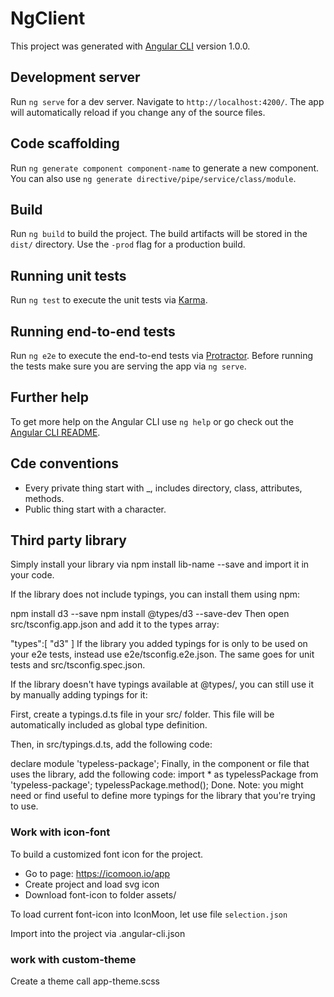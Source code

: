 # NgClient

This project was generated with [Angular CLI](https://github.com/angular/angular-cli) version 1.0.0.

## Development server

Run `ng serve` for a dev server. Navigate to `http://localhost:4200/`. The app will automatically reload if you change any of the source files.

## Code scaffolding

Run `ng generate component component-name` to generate a new component. You can also use `ng generate directive/pipe/service/class/module`.

## Build

Run `ng build` to build the project. The build artifacts will be stored in the `dist/` directory. Use the `-prod` flag for a production build.

## Running unit tests

Run `ng test` to execute the unit tests via [Karma](https://karma-runner.github.io).

## Running end-to-end tests

Run `ng e2e` to execute the end-to-end tests via [Protractor](http://www.protractortest.org/).
Before running the tests make sure you are serving the app via `ng serve`.

## Further help

To get more help on the Angular CLI use `ng help` or go check out the [Angular CLI README](https://github.com/angular/angular-cli/blob/master/README.md).

## Cde conventions
- Every private thing start with _, includes directory, class, attributes, methods.
- Public thing start with a character.

## Third party library
Simply install your library via npm install lib-name --save and import it in your code.

If the library does not include typings, you can install them using npm:

npm install d3 --save
npm install @types/d3 --save-dev
Then open src/tsconfig.app.json and add it to the types array:

"types":[
  "d3"
]
If the library you added typings for is only to be used on your e2e tests, instead use e2e/tsconfig.e2e.json. The same goes for unit tests and src/tsconfig.spec.json.

If the library doesn't have typings available at @types/, you can still use it by manually adding typings for it:

First, create a typings.d.ts file in your src/ folder. This file will be automatically included as global type definition.

Then, in src/typings.d.ts, add the following code:

declare module 'typeless-package';
Finally, in the component or file that uses the library, add the following code:
import * as typelessPackage from 'typeless-package';
typelessPackage.method();
Done. Note: you might need or find useful to define more typings for the library that you're trying to use.

### Work with icon-font
To build a customized font icon for the project.
- Go to page: https://icomoon.io/app
- Create project and load svg icon
- Download font-icon to folder assets/

To load current font-icon into IconMoon, let use file ```selection.json```

Import into the project via .angular-cli.json

### work with custom-theme

Create a theme call app-theme.scss
